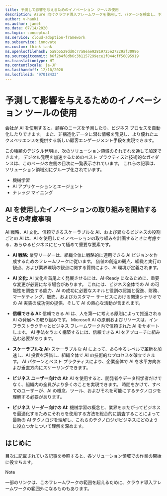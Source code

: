 ```yaml
---
title: 予測して影響を与えるためのイノベーション ツールの使用
description: Azure 向けクラウド導入フレームワークを使用して、パターンを検出し、予測を統合し、顧客の行動に影響を与えるのに役立つ分析ツールを見つけます。
author: v-hanki
ms.author: janet
ms.date: 07/14/2020
ms.topic: conceptual
ms.service: cloud-adoption-framework
ms.subservice: innovate
ms.custom: think-tank
ms.openlocfilehash: 5a8b5529dd0c77a8eae92819725e27229af30996
ms.sourcegitcommit: b6f2b4f8db6c3b1157299ece1f044cff56895919
ms.translationtype: HT
ms.contentlocale: ja-JP
ms.lasthandoff: 12/10/2020
ms.locfileid: "97018433"
---
```

# <a name="use-innovation-tools-to-predict-and-influence"></a>予測して影響を与えるためのイノベーション ツールの使用

会社が AI を使用すると、顧客のニーズを予測したり、ビジネス プロセスを自動化したりできます。 また、非構造化データに潜む情報を発見し、より優れたエクスペリエンスを提供する新しい顧客エンゲージメント手段を実現できます。

この種類のデジタル発明は、次のソリューション領域のそれぞれを通して加速できます。 デジタル発明を加速するためのベスト プラクティスと技術的なガイダンスは、このページの左側の目次に一覧表示されています。 これらの記事は、ソリューション領域別にグループ化されています。

- 機械学習
- AI アプリケーションとエージェント
- ナレッジ マイニング

## <a name="considerations-when-starting-your-innovation-journey-with-ai"></a>AI を使用したイノベーションの取り組みを開始するときの考慮事項

AI 戦略、AI 文化、信頼できるスケーラブルな AI、および異なるビジネスの役割ごとの AI は、AI を使用したイノベーションの取り組みを計画するときに考慮する、あらゆるビジネスにとって極めて重要な要素です。

- **AI 戦略:** 業界リーダーは、組織全体に戦略的に適用できる AI ビジョンを作成するためのフレームワークに従います。 価値の創造の観点、組織と実行の観点、および業界環境の観点に関する質問により、AI 環境が定義されます。

- **AI 文化:** AI 文化を首尾よく発展させるには、AI-Ready になるために、重要な変更が必要になる場合があります。 これには、ビジネス全体での AI の可能性を調査する能力、AI の成功に必要なスキルと役割の認識と促進、財務、マーケティング、販売、およびカスタマー サービスにおける関連シナリオでの AI 実装の成功例の提供、そして AI の熱心な活動が含まれます。

- **信頼できる AI:** 信頼できる AI は、人を第一に考える原則によって推進される AI の発展への取り組みです。 Microsoft AI の原則およびリソースは、インフラストラクチャとビジネス フレームワーク内で信頼された AI をサポートします。 AI 手法をうまく構築するには、信頼できる AI をアプローチに組み込む必要があります。

- **スケーラブルな AI:** スケーラブルな AI によって、あらゆるレベルで革新を加速し、AI 投資を評価し、組織全体で AI の技術的なプロセスを確立できます。 AI パターンとベスト プラクティスにより、企業全体で AI を水平方向および垂直方向にスケーリングできます。

- **ビジネス ユーザー向けの AI:** AI を使用すると、開発者やデータ科学者だけでなく、組織内の全員がより多くのことを実現できます。 時間をかけて、すべてのユーザーが、AI の概念、ツール、およびそれを可能にするテクノロジを理解する必要があります。

- **ビジネス リーダー向けの AI:** 機械学習の概念と、業界をまたがってビジネスを最適化するためにそれらを使用する方法を総合的に調査することによって最新の AI テクノロジを理解し、これらのテクノロジがビジネスにどのように役立つかについて理解を深めます。

## <a name="get-started"></a>はじめに

目次に記載されている記事を参照すると、各ソリューション領域での作業の開始に役立ちます。

> [!NOTE]
> 一部のリンクは、このフレームワークの範囲を超えるために、クラウド導入フレームワークの範囲外になるものもあります。
